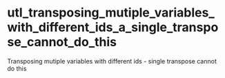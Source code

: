 # utl_transposing_mutiple_variables_with_different_ids_a_single_transpose_cannot_do_this
Transposing mutiple variables with different ids - single transpose cannot do this
